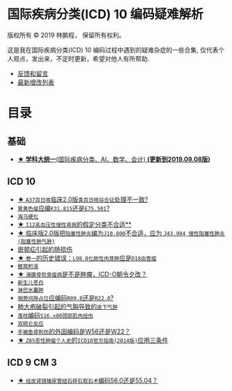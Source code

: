 # 国际疾病分类(ICD) 10 编码疑难解析

版权所有 © 2019 林鹏程， 保留所有权利。

这是我在国际疾病分类(ICD) 10 编码过程中遇到的疑难杂症的一些合集,
仅代表个人观点，发出来，不定时更新，希望对他人有所帮助.

- [反馈和留言](https://github.com/linpengcheng/icd10faq/issues)
- [最新增改列表](https://github.com/linpengcheng/icd10faq/commits/master)

# 目录

## 基础

- [**★ 学科大统一**(国际疾病分类、AI、数学、会计) **(更新到2019.09.08版)**](https://github.com/linpengcheng/PurefunctionPipelineDataflow/blob/master/doc/Tao_ICD.md)

## ICD 10

- [★ `A37百日咳`临床2.0版`类百日咳综合征`处理不一致?](./doc/A37.md)
- [`胃黄色瘤`应编`K31.815`还是`E75.501`?](./doc/E75.md)
- [`海马硬化`](./doc/G31.md)
- [★ `I12高血压性慢性肾病`的假定分类不合适**](./doc/I12.md)
- [★ 临床版2.0版把`阻塞性肺炎`编为`J18.800`不合适，应为 `J43.904 慢性阻塞性肺炎(阻塞性肺气肿)`](./doc/J43.md)
- [嵌顿疝引起的肠损伤](./doc/K68.md)
- [★ `卷一`的历史错误：`L98.0化脓性肉芽肿`应是`D18血管瘤`](./doc/L98.md)
- [`髂窝积液`](./doc/L94.md)
- [★ `滑膜骨软骨瘤病`是不是肿瘤，ICD-O朝令夕改？](./doc/M71.md)
- [`新生儿苍白`](./doc/P83.md)
- [`淋巴水囊肿`](./doc/Q82.md)
- [`咽旁间隙占位`应编码`R09.8`还是`R22.0`?](./doc/R09.md)
- [肺大疱破裂引起的气胸导致的`皮下气肿`](./doc/R22.md)
- [`落枕`编码`S16.x00颈部肌肉扭伤`](./doc/S16.md)
- [`双硫仑反应`](./doc/T50.md)
- [`手被鱼骨刺伤`的外因编码是W56还是W22？](./doc/W22.md)
- [★ `Z85恶性肿瘤个人史`的`ICD10官方指南(2014版)`应用三条件](./doc/Z85.md)

## ICD 9 CM 3

- [★ `经皮肾镜输尿管结石碎石取石术`编码56.0还是55.04？](./doc/55.md)

